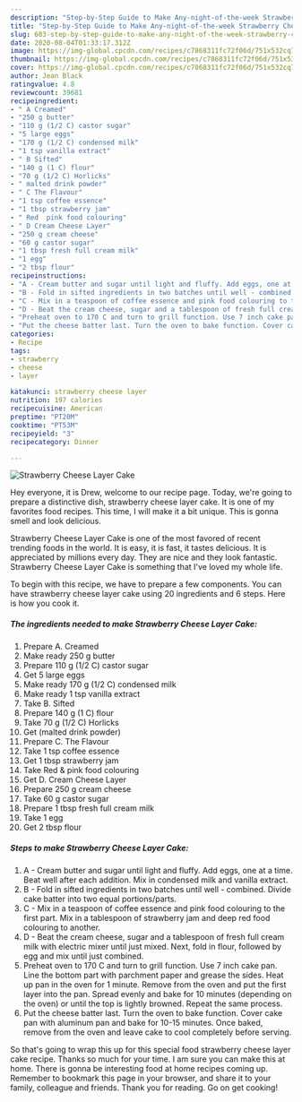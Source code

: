 ```yaml
---
description: "Step-by-Step Guide to Make Any-night-of-the-week Strawberry Cheese Layer Cake"
title: "Step-by-Step Guide to Make Any-night-of-the-week Strawberry Cheese Layer Cake"
slug: 603-step-by-step-guide-to-make-any-night-of-the-week-strawberry-cheese-layer-cake
date: 2020-08-04T01:33:17.312Z
image: https://img-global.cpcdn.com/recipes/c7868311fc72f06d/751x532cq70/strawberry-cheese-layer-cake-recipe-main-photo.jpg
thumbnail: https://img-global.cpcdn.com/recipes/c7868311fc72f06d/751x532cq70/strawberry-cheese-layer-cake-recipe-main-photo.jpg
cover: https://img-global.cpcdn.com/recipes/c7868311fc72f06d/751x532cq70/strawberry-cheese-layer-cake-recipe-main-photo.jpg
author: Jean Black
ratingvalue: 4.8
reviewcount: 39681
recipeingredient:
- " A Creamed"
- "250 g butter"
- "110 g (1/2 C) castor sugar"
- "5 large eggs"
- "170 g (1/2 C) condensed milk"
- "1 tsp vanilla extract"
- " B Sifted"
- "140 g (1 C) flour"
- "70 g (1/2 C) Horlicks"
- " malted drink powder"
- " C The Flavour"
- "1 tsp coffee essence"
- "1 tbsp strawberry jam"
- " Red  pink food colouring"
- " D Cream Cheese Layer"
- "250 g cream cheese"
- "60 g castor sugar"
- "1 tbsp fresh full cream milk"
- "1 egg"
- "2 tbsp flour"
recipeinstructions:
- "A - Cream butter and sugar until light and fluffy. Add eggs, one at a time. Beat well after each addition. Mix in condensed milk and vanilla extract."
- "B - Fold in sifted ingredients in two batches until well - combined. Divide cake batter into two equal portions/parts."
- "C - Mix in a teaspoon of coffee essence and pink food colouring to the first part. Mix in a tablespoon of strawberry jam and deep red food colouring to another."
- "D - Beat the cream cheese, sugar and a tablespoon of fresh full cream milk with electric mixer until just mixed. Next, fold in flour, followed by egg and mix until just combined."
- "Preheat oven to 170 C and turn to grill function. Use 7 inch cake pan. Line the bottom part with parchment paper and grease the sides. Heat up pan in the oven for 1 minute. Remove from the oven and put the first layer into the pan. Spread evenly and bake for 10 minutes (depending on the oven) or until the top is lightly browned. Repeat the same process."
- "Put the cheese batter last. Turn the oven to bake function. Cover cake pan with aluminum pan and bake for 10-15 minutes. Once baked, remove from the oven and leave cake to cool completely before serving."
categories:
- Recipe
tags:
- strawberry
- cheese
- layer

katakunci: strawberry cheese layer 
nutrition: 197 calories
recipecuisine: American
preptime: "PT20M"
cooktime: "PT53M"
recipeyield: "3"
recipecategory: Dinner

---
```



![Strawberry Cheese Layer Cake](https://img-global.cpcdn.com/recipes/c7868311fc72f06d/751x532cq70/strawberry-cheese-layer-cake-recipe-main-photo.jpg)

Hey everyone, it is Drew, welcome to our recipe page. Today, we're going to prepare a distinctive dish, strawberry cheese layer cake. It is one of my favorites food recipes. This time, I will make it a bit unique. This is gonna smell and look delicious.



Strawberry Cheese Layer Cake is one of the most favored of recent trending foods in the world. It is easy, it is fast, it tastes delicious. It is appreciated by millions every day. They are nice and they look fantastic. Strawberry Cheese Layer Cake is something that I've loved my whole life.


To begin with this recipe, we have to prepare a few components. You can have strawberry cheese layer cake using 20 ingredients and 6 steps. Here is how you cook it.

<!--inarticleads1-->

##### The ingredients needed to make Strawberry Cheese Layer Cake:

1. Prepare  A. Creamed
1. Make ready 250 g butter
1. Prepare 110 g (1/2 C) castor sugar
1. Get 5 large eggs
1. Make ready 170 g (1/2 C) condensed milk
1. Make ready 1 tsp vanilla extract
1. Take  B. Sifted
1. Prepare 140 g (1 C) flour
1. Take 70 g (1/2 C) Horlicks
1. Get  (malted drink powder)
1. Prepare  C. The Flavour
1. Take 1 tsp coffee essence
1. Get 1 tbsp strawberry jam
1. Take  Red &amp; pink food colouring
1. Get  D. Cream Cheese Layer
1. Prepare 250 g cream cheese
1. Take 60 g castor sugar
1. Prepare 1 tbsp fresh full cream milk
1. Take 1 egg
1. Get 2 tbsp flour




<!--inarticleads2-->

##### Steps to make Strawberry Cheese Layer Cake:

1. A - Cream butter and sugar until light and fluffy. Add eggs, one at a time. Beat well after each addition. Mix in condensed milk and vanilla extract.
1. B - Fold in sifted ingredients in two batches until well - combined. Divide cake batter into two equal portions/parts.
1. C - Mix in a teaspoon of coffee essence and pink food colouring to the first part. Mix in a tablespoon of strawberry jam and deep red food colouring to another.
1. D - Beat the cream cheese, sugar and a tablespoon of fresh full cream milk with electric mixer until just mixed. Next, fold in flour, followed by egg and mix until just combined.
1. Preheat oven to 170 C and turn to grill function. Use 7 inch cake pan. Line the bottom part with parchment paper and grease the sides. Heat up pan in the oven for 1 minute. Remove from the oven and put the first layer into the pan. Spread evenly and bake for 10 minutes (depending on the oven) or until the top is lightly browned. Repeat the same process.
1. Put the cheese batter last. Turn the oven to bake function. Cover cake pan with aluminum pan and bake for 10-15 minutes. Once baked, remove from the oven and leave cake to cool completely before serving.




So that's going to wrap this up for this special food strawberry cheese layer cake recipe. Thanks so much for your time. I am sure you can make this at home. There is gonna be interesting food at home recipes coming up. Remember to bookmark this page in your browser, and share it to your family, colleague and friends. Thank you for reading. Go on get cooking!
